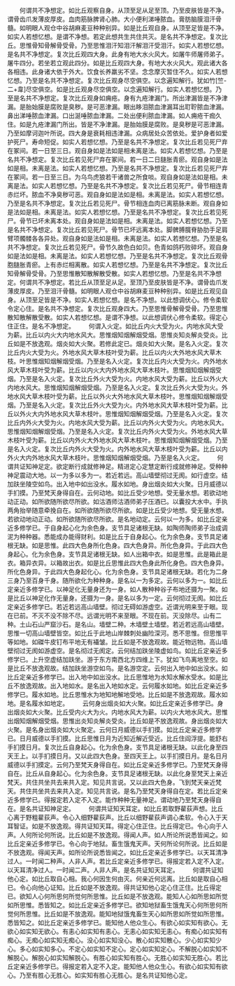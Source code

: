 <!-- { "loadSidebar": true } -->
　　何谓共不净想定。如比丘观察自身。从顶至足从足至顶。乃至皮肤皆是不净。谓骨齿爪发薄皮厚皮。血肉筋脉脾肾心肺。大小便利涕唾脓血。膏肪脑膜泪汗骨髓。如明眼人观仓中谷胡麻麦豆种种别异。如是比丘观自身。从顶至足皆是不净。如实人若想忆想。是谓不净想。若定此想共生共住共灭。是名共不净想定。复次比丘。思惟骨知骨解骨受骨。乃至思惟泪汗知泪汗解泪汗受泪汗。如实人若想忆想。是名共不净想定。复次比丘观四大身。此身有地大水火风大。如屠牛师屠师弟子。屠牛四分。若坐若立观此四分。如是比丘观四大身。有地大水火风大。观此诸大各各相违。此身诸大依于外大。饮食长养羸劣不坚。念念摩灭暂住不久。如实人若想忆想。乃至是名共不净想定。复次比丘观身尽空俱空。以念遍知解行。犹如竹[竺-二+韋]尽空俱空。如是比丘观身尽空俱空。以念遍知解行。如实人若想忆想。乃至是名共不净想定。复次比丘观身如痈疮。身有九疮津漏门。所出津漏皆是不净津漏。是胎始膜是腐败是臭秽。是可恶津漏。眼出眵泪脓血津漏耳出耵聍脓血津漏。鼻出涕唾脓血津漏。口出涎唾脓血津漏。二处出便利脓血津漏。如人痈疮干痂久住。如是九疮津漏门所出。皆是不净津漏。是胎始膜是腐败。是臭秽是可恶津漏。乃至如摩诃迦叶所说。四大身是衰耗相违津漏。众病居处众苦依处。爱护身者如爱护死尸。寿命短促。如实人若想忆想。乃至是名共不净想定。复次比丘若见死尸弃在冢间。若一日至三日。观自身如是法如是相未离是法。如实人若想忆想。乃至是名共不净想定。复次比丘若见死尸弃在冢间。若一日二日膖胀青瘀。观自身如是法如是相。未离是法。如实人若想忆想。乃至是名共不净想定。复次比丘若见死尸弃在冢间。若一日至三日。为乌鸟虎狼若干诸兽之所食啖。观自身如是法如是相。未离是法。如实人若想忆想。乃至是名共不净想定。复次比丘若见死尸。骨节相连青赤烂坏。脓血不净臭秽可恶。观自身如是法如是相。未离是法。如实人若想忆想。乃至是名共不净想定。复次比丘若见死尸。骨节相连血肉已离筋脉未断。观自身如是法如是相。未离是法。如实人若想忆想。乃至是名共不净想定。复次比丘若见死尸。骨节已坏未离本处。观自身如是法如是相。未离是法。如实人若想忆想。乃至是名共不净想定。复次比丘若见死尸。骨节已坏远离本处。脚髀膊臗脊胁肋手足肩臂项髑髅各各异处。观自身如是法如是相。未离是法。如实人若想忆想。乃至是名共不净想定。复次比丘若见死尸。骨节久故色白如贝。色青如鸽朽败碎坏。观自身如是法如是相。未离是法。如实人若想忆想。乃至是名共不净想定。复次比丘观骨胞膖胀青瘀。上有赤烂相离散。如实人若想忆想。乃至是名共不净想定。复次比丘知骨解骨受骨。乃至思惟散知散解散受散。如实人若想忆想。乃至是名共不净想定。何谓共不净想定。若比丘从顶至足从足。至顶乃至皮肤皆是不净。谓骨齿爪发薄皮厚皮。乃至泪汗骨髓。如明眼人观仓中谷胡麻麦豆种种别异。如是比丘观见自身。从顶至足皆是不净。如实人若想忆想。是名不净想。以此想调伏心。修令柔软令定心住。是名共不净想定。复次比丘观身四大。乃至思惟骨解骨受骨。乃至思惟散知散解散受散。如实人若想忆想。是谓不净想。以此想调伏心修令柔软。得定心住正住。是名不净想定。
　　何谓入火定。如比丘内火大受为火。内地水风大受为薪。比丘以内火大内地水风大。思惟烟知烟解烟受烟。思惟炎知炎解炎受炎。比丘如是不放逸观。烟炎如大火聚。若修此定已。烟炎如大火聚。是名入火定。复次比丘内火大受为火。外地水风大草木枝叶受为薪。比丘以内火大外地水风大草木枝。叶思惟烟知烟解烟受烟。乃至是名入火定。复次比丘内火大受为火。内外地水风大草木枝叶受为薪。比丘以内火大内外地水风大草木枝叶。思惟烟知烟解烟受烟。乃至是名入火定。复次比丘外火大受为火。内地水风大受为薪。比丘以外火大内地水风大。思惟烟知烟解烟受烟。乃至是名入火定。复次比丘外火大受为火。外地水风大草木枝叶受为薪。比丘以外火大外地水风大草木枝叶。思惟烟知烟解烟受烟。乃至是名入火定。复次比丘外火大受为火。内外地水风大草木枝叶受为薪。比丘以外火大内外地水风大草木枝叶。思惟烟知烟解烟受烟。乃至是名入火定。复次比丘内外火大受为火。内地水风大受为薪。比丘以内外火大受为火。内地水风大。思惟烟知烟解烟受烟。乃至是名入火定。复次比丘内外火大受为火。外地水风大草木枝叶受为薪。比丘以内外火大外地水风大草木枝叶。思惟烟知烟解烟受烟。乃至是名入火定。复次比丘内外火大受为火。内外地水风大草木枝叶受为薪。比丘以内外火大内外地水风大草木枝叶。思惟烟知烟解烟受烟。乃至是名入火定。
　　何谓共证知神足定。欲定断行成就修神足。精进定心定慧定断行成就修神足。受种种神足震动大地。以一为多以多为一。若近若远。高山墙壁彻过无阂。如行虚空。结加趺坐陵空如鸟。出入地中如出没水。履水如地。身出烟炎如大火聚。日月威德以手扪摸。乃至梵天身得自在。云何动地。如比丘受少地想。受无量水想。若欲动地动正动。如所欲随所欲尽所欲。如沽酒师沽酒师弟子压酒已。以囊投大水中。手执两角抬举随意牵挽自在。如所欲随所欲尽所欲。如是比丘受少地想。受无量水想。若欲动地动正动。如所欲随所欲尽所欲。是名地动定。云何以一为多。如比丘定亲近多修学已。于自身起心化为余色身。支节具足诸根无缺。如陶师陶师弟子治成调泥为种种器。悉能成办能得财利。如是比丘于自身起心。化为余色身。支节具足诸根无缺。如是思惟。此四大色身所化色身。四大色身异。所化色身异。于此四大色身起心。化为余色身。支节具足诸根无缺。如人出箱中衣。如是思惟。此是箱此是衣。箱异衣异。以箱故出衣。如是比丘思惟此四大色身此所化身色。四大色身异。所化色身异。于此四大色身起化心。化为余色身。支节具足诸根无缺。若化为二身三身乃至百身千身。随所欲化为种种身。是名以一为多定。云何以多为一。如比丘定亲近多修学已。以神足化无量身还为一身。如人散种种谷子布地还摄为一聚。如是比丘以神足化作无量身。还摄为一身。是名以多为一定。云何彻过无阂。如比丘定亲近多修学已。若近若远高山墙壁。彻过无碍如游虚空。近谓光明来至于眼。现在已前。不灭不没不除不尽。远谓光明不来至眼。不现在前。灭没除尽。山有二种。土山石山严窟沙石。是名山。墙壁二种。木墙壁土墙壁。若近若远高山墙壁。思惟一切高山墙壁皆空。如比丘于此地山岸棘刺处幽险深河。悉不思惟。但思惟平等如地。如磔牛皮钉布平地无有襵皱。比丘如是不放逸观故。能近物远物。高山墙壁彻过无阂如游虚空。是名彻过无阂定。云何结加趺坐陵虚如鸟。如比丘定亲近多修学已。上升空虚结加趺坐。游于东方南西北方四维上下。犹如飞鸟离地至空。如是比丘不放逸观故。结加趺坐游空如鸟。是名游空定。云何出入地中如出没水。如比丘定亲近多修学已。出入地中如出没水。比丘思惟地为水知水解水受水。如是比丘不放逸观故。出入地如水。是名出入地如水定。云何履水如地。如比丘定亲近多修学已。履水如地。比丘思惟水为地知地解地受地。比丘如是不放逸观故。履水如地。是名履水如地定。
　　云何身出烟炎如大火聚。如比丘定亲近多修学已。身出烟炎如大火聚。比丘受内火大为火。内地水风大为薪。以内火大地水风大。思惟出烟知烟解烟受烟。思惟出炎知炎解炎受炎。比丘如是不放逸观故。身出烟炎如大火聚。是名身出烟炎如大火聚定。云何日月威德以手扪摸。如比丘定亲近多修学已。日月威德以手扪摸。比丘思惟日月为近知近解近受近。比丘住阎浮提。能舒右手扪摸日月。复次比丘自身起心。化为余色身。支节具足诸根无缺。以此化身至四天王上。以手扪摸日月。又以此四大色身。至四天王上。以手扪摸日月。是名日月威德以手扪摸定。云何乃至梵天身得自在。如比丘定亲近多修学已。乃至梵天身得自在。比丘从自身起心。化为余色身。支节具足诸根无缺。以此化身至梵天上亲近梵天。共住共坐共去来共入定。知见共言说。又以此四大色身。飞到梵天亲近梵天。共住共坐共去来共入定。知见共言说。是名乃至梵天身得自在定。若比丘定亲近多修学已。得报定若入定不入定。能作种种无量神足。谓动地乃至梵天身得自在。是名共证知神足定。
　　何谓共证知天耳定。如比丘若取野雚荻声想。比丘心离于野粗雚荻声。令心入细野雚荻声。比丘以细野雚荻声调心柔软。令心入于天耳智证。如是不放逸观。得共证知天耳。得定心住正住。比丘得定已。令心向于人声。人何所论何所说。比丘如是不放逸观。得闻人声。如人所论所说悉皆闻之。如比丘定亲近多修学已。令心向于地狱。畜生饿鬼天声。天何所论何所说。比丘如是不放逸观。得闻天声。如所论所说悉皆闻之。如比丘定亲近多修学已。以天耳清净过人。一时闻二种声。人非人声。若比丘定亲近多修学已。得报定若入定不入定。以天耳清净过人。一时闻二声。人非人声。是名共证知天耳定。
　　何谓共证知他心定。如比丘取自心相。我心何因生何由灭。何亲近何远离。比丘如是取自心相已。令心向他心证知。比丘如是不放逸观。得共证知他心定心住正住。比丘得定已。欲知人心何所思何所觉何所思惟。比丘如是不放逸观。能知人心如所思如所觉如所思惟。悉皆知之。如比丘定亲近多修学已。欲知地狱畜生饿鬼天心何所思何所觉何所思惟。比丘如是不放逸观。能知地狱饿鬼畜生天心如所思如所觉如所思惟。悉皆知之。如比丘定亲近多修学已。能知他人他众生心。有欲心如实知有欲心。无欲心如实知无欲心。有恚心如实知有恚心。无恚心如实知无恚心。有痴心如实知有痴心。无痴心如实知无痴心。没心如实知没心。散心如实知散心。少心如实知少心。多心如实知多心。不定心如实知不定心。定心如实知定心。不解脱心如实知不解脱心。解脱心如实知解脱心。有胜心如实知有胜心。无胜心如实知无胜心。若比丘定亲近多修学已。得报定若入定不入定。能知他人他众生心。有欲心如实知有欲心。乃至有胜心无胜心。如实知有胜心无胜心。是名共证知他心定。
